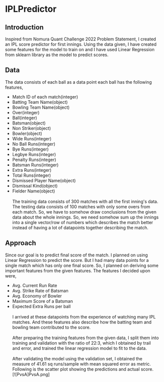 # IPLPredictor
## Introduction
Inspired from Nomura Quant Challenge 2022 Problem Statement, I created an IPL score predictor for first innings. Using the data given, I have created some features for the model to train on and I have used Linear Regression from sklearn library as the model to predict scores.
## Data
The data consists of each ball as a data point each ball has the following features, 
- Match ID of each match(integer)
- Batting Team Name(object)
- Bowling Team Name(object)
- Over(integer)
- Ball(integer)
- Batsman(object)
- Non Striker(object)
- Bowler(object)
- Wide Runs(integer)
- No Ball Runs(integer)
- Bye Runs(integer)
- Legbye Runs(integer)
- Penalty Runs(integer)
- Batsman Runs(integer)
- Extra Runs(integer)
- Total Runs(integer)
- Dismissed Player Name(object)
- Dismissal Kind(object)
- Fielder Name(object)<br><br>
The training data consists of 300 matches with all the first inning's data. The testing data consists of 100 matches with only some overs from each match. So, we have to somehow draw conclusions from the given data about the whole innings. So, we need somehow sum up the innings into a single vector/row of numbers which describes the match better instead of having a lot of datapoints together describing the match.
## Approach
Since our goal is to predict final score of the match. I planned on using Linear Regression to predict the score. But I had many data points for a single match which has only one final score. So, I planned on deriving some important features from the given features. The features I decided upon were, 
- Avg. Current Run Rate
- Avg. Strike Rate of Batsman
- Avg. Economy of Bowler
- Maximum Score of a Batsman
- Expected Extra Runs per ball<br><br>
I arrived at these datapoints from the experience of watching many IPL matches. And these features also describe how the batting team and bowling team contributed to the score.<br><br>
After preparing the training features from the given data, I split them into training and validation with the ratio of 22:3, which I obtained by trail and error, and trained the linear regression model to fit to the data.<br><br>
After validating the model using the validation set, I obtained the measure of 41.61 sq runs/sample with mean squared error as metric. Following is the scatter plot showing the predictions and actual score.<br>
[![PvsA]PvsA.png]
